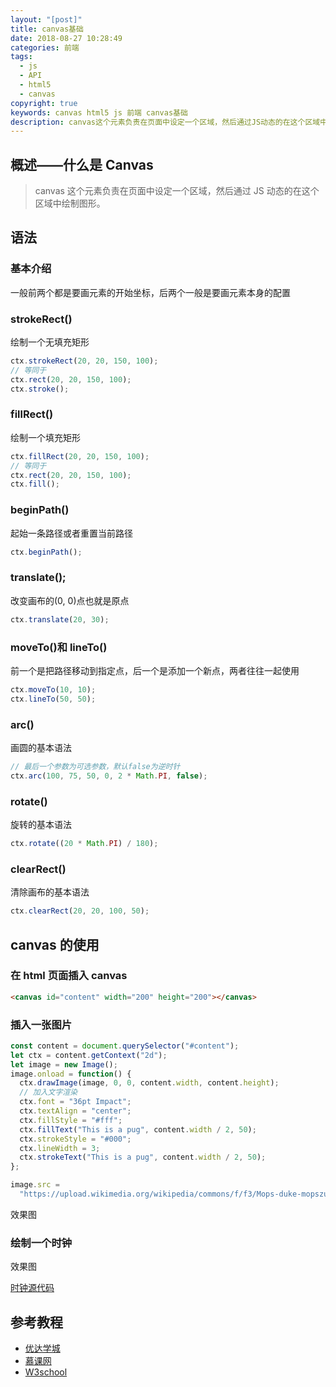 ```yaml
---
layout: "[post]"
title: canvas基础
date: 2018-08-27 10:28:49
categories: 前端
tags:
  - js
  - API
  - html5
  - canvas
copyright: true
keywords: canvas html5 js 前端 canvas基础
description: canvas这个元素负责在页面中设定一个区域，然后通过JS动态的在这个区域中绘制图形。
---
```


## 概述——什么是 Canvas

> canvas 这个元素负责在页面中设定一个区域，然后通过 JS 动态的在这个区域中绘制图形。

## 语法

### 基本介绍

一般前两个都是要画元素的开始坐标，后两个一般是要画元素本身的配置

### strokeRect()

绘制一个无填充矩形

```js
ctx.strokeRect(20, 20, 150, 100);
// 等同于
ctx.rect(20, 20, 150, 100);
ctx.stroke();
```

### fillRect()

绘制一个填充矩形

```js
ctx.fillRect(20, 20, 150, 100);
// 等同于
ctx.rect(20, 20, 150, 100);
ctx.fill();
```

### beginPath()

起始一条路径或者重置当前路径

```js
ctx.beginPath();
```

### translate();

改变画布的(0, 0)点也就是原点

```js
ctx.translate(20, 30);
```

### moveTo()和 lineTo()

前一个是把路径移动到指定点，后一个是添加一个新点，两者往往一起使用

```js
ctx.moveTo(10, 10);
ctx.lineTo(50, 50);
```

### arc()

画圆的基本语法

```js
// 最后一个参数为可选参数，默认false为逆时针
ctx.arc(100, 75, 50, 0, 2 * Math.PI, false);
```

### rotate()

旋转的基本语法

```js
ctx.rotate((20 * Math.PI) / 180);
```

### clearRect()

清除画布的基本语法

```js
ctx.clearRect(20, 20, 100, 50);
```

## canvas 的使用

### 在 html 页面插入 canvas

```html html
<canvas id="content" width="200" height="200"></canvas>
```

### 插入一张图片

```js
const content = document.querySelector("#content");
let ctx = content.getContext("2d");
let image = new Image();
image.onload = function() {
  ctx.drawImage(image, 0, 0, content.width, content.height);
  // 加入文字渲染
  ctx.font = "36pt Impact";
  ctx.textAlign = "center";
  ctx.fillStyle = "#fff";
  ctx.fillText("This is a pug", content.width / 2, 50);
  ctx.strokeStyle = "#000";
  ctx.lineWidth = 3;
  ctx.strokeText("This is a pug", content.width / 2, 50);
};

image.src =
  "https://upload.wikimedia.org/wikipedia/commons/f/f3/Mops-duke-mopszucht-vom-maegdebrunnen.jpg";
```

效果图
<canvas id="con1" width="250" height="250"></canvas>

### 绘制一个时钟

效果图

<canvas id="clock" width="200" height="200"></canvas>

<script>
setTimeout(() => {
    (function() {
        const content = document.querySelector('#con1');
        let ctx = content.getContext('2d');
        let image = new Image();
        image.onload = function() {
            ctx.drawImage(image, 0, 0, content.width, content.height);

            // 加入文字渲染
            ctx.font = '36pt Impact';
            ctx.textAlign = 'center';
            ctx.fillStyle = '#fff';
            ctx.fillText('This is a pug', content.width / 2, 50);
            ctx.strokeStyle = '#000';
            ctx.lineWidth = 3;
            ctx.strokeText('This is a pug', content.width / 2, 50);
        }

        image.src = 'https://upload.wikimedia.org/wikipedia/commons/f/f3/Mops-duke-mopszucht-vom-maegdebrunnen.jpg';

    })();

    (function() {

        let clock = document.querySelector('#clock');
        let ctx = clock.getContext('2d');
        let r = ctx.canvas.width / 2;

        function drawclock() {
            ctx.beginPath();
            ctx.translate(r, r);
            ctx.lineWidth = 10;
            ctx.arc(0, 0, r - 5, 0, 2 * Math.PI);
            ctx.stroke();

            let font = [3, 4, 5, 6, 7, 8, 9, 10, 11, 12, 1, 2];
            let rad = 2 * Math.PI / 12;
            let fontR = r - 30;
            ctx.font = "18px Arial"
            ctx.textAlign = "center";
            ctx.textBaseline = "middle";
            font.forEach((num, i) => {
                let x = fontR * Math.cos(i * rad);
                let y = fontR * Math.sin(i * rad);
                ctx.fillText(num, x, y);
            });

            // 画外围小圆
            let radForSixty = 2 * Math.PI / 60;
            let smallRad = r - 15;
            for (let i = 0; i < 60; i++) {
                ctx.beginPath();
                let x = smallRad * Math.cos(i * radForSixty);
                let y = smallRad * Math.sin(i * radForSixty);
                if(i % 5 === 0) {
                    ctx.fillStyle = '#000';
                    ctx.arc(x, y, 2, 0, 2 * Math.PI);
                } else {
                    ctx.fillStyle = '#eee';
                    ctx.arc(x, y, 2, 0, 2 * Math.PI);
                }

                ctx.fill();
            }

        };

        // 画时针
        function drawHour(hour, min) {
            ctx.save();
            let hourRad = hour * Math.PI / 6;
            let minRad = min * Math.PI / 360;
            ctx.rotate(hourRad + minRad);
            let len = r / 2 - 20;
            ctx.beginPath();
            ctx.lineCap = "round";
            ctx.moveTo(0, 10);
            ctx.lineTo(0, -len);
            ctx.stroke();
            ctx.restore();
        }

        function drawMinute(min) {
            ctx.save();
            ctx.beginPath();
            ctx.rotate(min * 2 * Math.PI / 60);
            ctx.lineWidth = 5;
            let len = r - 45;
            ctx.beginPath();
            ctx.lineCap = "round";
            ctx.moveTo(0, 10);
            ctx.lineTo(0, -len);
            ctx.stroke();
            ctx.restore();
        }

        function drawSecond(second) {
            ctx.save();
            ctx.beginPath();
            ctx.rotate(second * 2 * Math.PI / 60);
            ctx.fillStyle = 'red';
            let len = r - 20;
            ctx.lineCap = "round";
            ctx.moveTo(-2, 10);
            ctx.lineTo(-1, -len);
            ctx.lineTo(1, -len);
            ctx.lineTo(2, 10);
            ctx.fill();

            // 画中心小圆
            ctx.beginPath();
            ctx.fillStyle = '#fff';
            ctx.arc(0, 0, 5, 0, 2 * Math.PI);
            ctx.fill();
            ctx.restore();
        }

        setInterval(() => {
            ctx.save();
            ctx.clearRect(0, 0, 2* r, 2 * r);
            drawclock();
            let date = new Date();
            let hour = date.getHours();
            if(hour - 12 > 0) {
                hour -= 12;
            }
            let minute = date.getMinutes();
            let seconds = date.getSeconds();
            drawHour(hour, minute);
            drawMinute(minute);
            drawSecond(seconds);
            ctx.restore();
        }, 1000);

    })();
}, 2000);
</script>

[时钟源代码](https://github.com/zjgyb/js-study/blob/master/study/canvas_time.html "时钟源代码")

## 参考教程

- [优达学城](https://classroom.udacity.com/courses/ud292 "优达学城")
- [慕课网](https://www.imooc.com/learn/612 "慕课网")
- [W3school](http://www.w3school.com.cn/tags/html_ref_canvas.asp "W3school")
